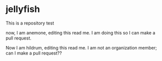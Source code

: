 jellyfish
=========

This is a repository test

now, I am anemone, editing this read me.  I am doing this so I can make a pull request.

Now I am hildrum, editing this read me.  I am not an organization member; can I make a pull request??
